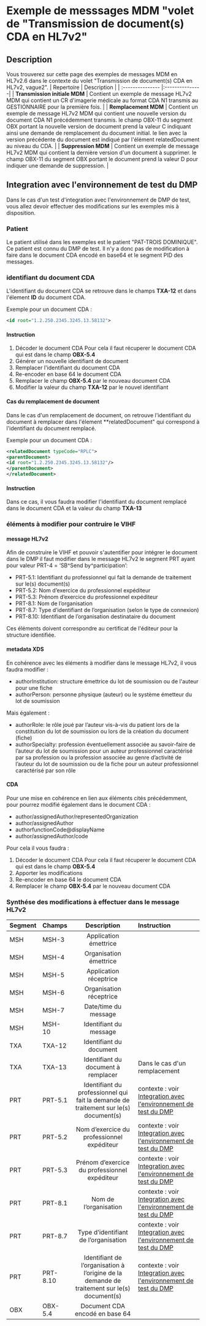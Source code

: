 # Exemple de messsages MDM  "volet de "Transmission de document(s) CDA en HL7v2" 

## Description
Vous trouverez sur cette page des exemples de messages MDM en HL7v2.6 dans le contexte du volet "Transmission de document(s) CDA en HL7v2, vague2".
| Repertoire  | Description          |
| :--------------- |:---------------|
| **Transmission initiale MDM**  |   Contient un exemple de message HL7v2 MDM qui contient un CR d'imagerie médicale au format CDA N1 transmis au GESTIONNAIRE pour la première fois.      | 
|  **Remplacement MDM** |   Contient un exemple de message HL7v2 MDM qui contient une nouvelle version du document CDA N1 précédemment transmis. le champ OBX-11 du segment OBX portant la nouvelle version de document prend la valeur C indiquant ainsi une demande de remplacement du document initial. le lien avec la version précédente du document est indiqué par l'élément relatedDocument au niveau du CDA.     | 
|  **Suppression MDM** |  Contient un exemple de message HL7v2 MDM qui contient la dernière version d'un document à supprimer. le champ OBX-11 du segment OBX portant le document prend la valeur D pour indiquer une demande de suppression.  | 

 
## Integration avec l'environnement de test du DMP
Dans le cas d'un test d'integration avec l'environnement de DMP de test, vous allez devoir effectuer des modifications sur les exemples mis à disposition.

### Patient
Le patient utilisé dans les exemples est le patient "PAT-TROIS DOMINIQUE". 
Ce patient est connu du DMP de test. Il n'y a donc pas de modification à faire dans le document CDA encodé en base64 et le segment PID des messages.

### identifiant du document  CDA
L'identifiant du document CDA se retrouve dans le champs **TXA-12** et dans l'élement **ID** du document CDA.

Exemple pour un document CDA : 
```XML
<id root="1.2.250.2345.3245.13.58132">
```
#### Instruction

1. Décoder le document CDA
Pour cela il faut récuperer le document CDA qui est dans le champ **OBX-5.4** 
2. Générer un nouvelle identifiant de document
3. Remplacer l'identifiant du document CDA
4. Re-encoder en base 64 le document CDA
5. Remplacer le champ **OBX-5.4** par le nouveau document CDA
6. Modifier la valeur du champ **TXA-12** par le nouvel identifiant

#### Cas du remplacement de document
Dans le cas d'un remplacement de document, on retrouve l'identifiant du document à remplacer dans l'élement **relatedDocument" qui correspond à l'identifiant du document remplacé.

Exemple pour un document CDA : 
```XML
<relatedDocument typeCode="RPLC">
<parentDocument>
<id root="1.2.250.2345.3245.13.58132"/>
</parentDocument>
</relatedDocument>
```
#### Instruction

Dans ce cas, il vous faudra modifier l'identifiant du document remplacé dans le document CDA et la valeur du champ **TXA-13**

### éléments à modifier pour contruire le VIHF

#### message HL7v2
Afin de construire le VIHF et pouvoir s'autentifier pour intégrer le document dans le DMP il faut modifier dans le message HL7v2 le segment PRT ayant pour valeur PRT-4 = ‘SB^Send by^participation’:

* PRT-5.1: Identifiant du professionnel qui fait la demande de traitement sur le(s) document(s)
* PRT-5.2: Nom d’exercice du professionnel expéditeur
* PRT-5.3: Prénom d’exercice du professionnel expéditeur
* PRT-8.1: Nom de l’organisation
* PRT-8.7: Type d’identifiant de l’organisation (selon le type de connexion)
* PRT-8.10:  Identifiant de l’organisation destinataire du document

Ces éléments doivent correspondre au certificat de l'éditeur pour la structure identifiée.

#### metadata XDS

En cohérence avec les éléments à modifier dans le message HL7v2, il vous faudra modifier :

* authorInstitution: structure émettrice du lot de soumission ou de l'auteur pour une fiche
* authorPerson: personne physique (auteur) ou le système émetteur du lot de soumission

Mais également :

* authorRole: le rôle joué par l’auteur vis-à-vis du patient lors de la constitution du lot de soumission ou lors de la création du document (fiche)
* authorSpecialty: profession éventuellement associée au savoir-faire de l’auteur du lot de soumission pour un auteur professionnel caractérisé par sa profession ou la profession associée au genre d’activité de l’auteur du lot de soumission ou de la fiche pour un auteur professionnel caractérisé par son rôle

#### CDA

Pour une mise en cohérence en lien aux éléments cités précédemment, pour pourrez modifié également dans le document CDA :

* author/assignedAuthor/representedOrganization
* author/assignedAuthor
* authorfunctionCode@displayName
* author/assignedAuthor/code

Pour cela il vous faudra :

1. Décoder le document CDA
Pour cela il faut récuperer le document CDA qui est dans le champ **OBX-5.4** 
2. Apporter les modifications
3. Re-encoder en base 64 le document CDA
4. Remplacer le champ **OBX-5.4** par le nouveau document CDA

### Synthése des modifications à effectuer dans le message HL7v2

| Segment  | Champs          | Description | Instruction |
| :--------------- |:---------------| :-----:| :-----|
| MSH  |   MSH-3        |  Application émettrice  | |
| MSH  | MSH-4          |   Organisation émettrice  |  |
| MSH  | MSH-5          |    Application réceptrice  | |
| MSH  | MSH-6          |   Organisation réceptrice | |
| MSH  | MSH-7          |    Date/time du message | |
| MSH  | MSH-10          |   Identifiant du message  | |
| TXA  | TXA-12          |   Identifiant du document  | |
| TXA  | TXA-13          |   Identifiant du document à remplacer | Dans le cas d'un remplacement |
| PRT | PRT-5.1          | Identifiant du professionnel qui fait la demande de traitement sur le(s) document(s)   | contexte : voir [Integration avec l'environnement de test du DMP](https://github.com/ansforge/hl7V2-exemples/tree/main/Vague%202/Trans_Doc-CDA-HL7V2/TRANSMISSION_DOCS_CDA_EN_HL7V2_V2.1/MDM#integration-avec-lenvironnement-de-test-du-dmp) |
| PRT | PRT-5.2          | Nom d’exercice du professionnel expéditeur   | contexte : voir [Integration avec l'environnement de test du DMP](https://github.com/ansforge/hl7V2-exemples/tree/main/Vague%202/Trans_Doc-CDA-HL7V2/TRANSMISSION_DOCS_CDA_EN_HL7V2_V2.1/MDM#integration-avec-lenvironnement-de-test-du-dmp) |
| PRT | PRT-5.3          | Prénom d’exercice du professionnel expéditeur   | contexte : voir [Integration avec l'environnement de test du DMP](https://github.com/ansforge/hl7V2-exemples/tree/main/Vague%202/Trans_Doc-CDA-HL7V2/TRANSMISSION_DOCS_CDA_EN_HL7V2_V2.1/MDM#integration-avec-lenvironnement-de-test-du-dmp) |
| PRT  | PRT-8.1         |   Nom de l’organisation   | contexte : voir [Integration avec l'environnement de test du DMP](https://github.com/ansforge/hl7V2-exemples/tree/main/Vague%202/Trans_Doc-CDA-HL7V2/TRANSMISSION_DOCS_CDA_EN_HL7V2_V2.1/MDM#integration-avec-lenvironnement-de-test-du-dmp) |
| PRT  | PRT-8.7         |   Type d’identifiant de l’organisation   | contexte : voir [Integration avec l'environnement de test du DMP](https://github.com/ansforge/hl7V2-exemples/tree/main/Vague%202/Trans_Doc-CDA-HL7V2/TRANSMISSION_DOCS_CDA_EN_HL7V2_V2.1/MDM#integration-avec-lenvironnement-de-test-du-dmp) |
| PRT  | PRT-8.10        |  Identifiant de l’organisation à l’origine de la demande de traitement sur le(s) document(s)   |  contexte : voir [Integration avec l'environnement de test du DMP](https://github.com/ansforge/hl7V2-exemples/tree/main/Vague%202/Trans_Doc-CDA-HL7V2/TRANSMISSION_DOCS_CDA_EN_HL7V2_V2.1/MDM#integration-avec-lenvironnement-de-test-du-dmp)  |
| OBX  | OBX-5.4         |  Document CDA encodé en base 64    | |






